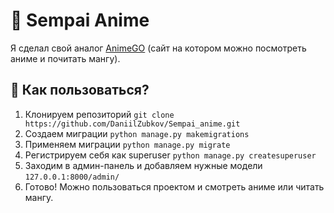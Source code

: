 <h1>🚀 Sempai Anime</h1>

<p>Я сделал свой аналог <a href="https://animego.club/">AnimeGO</a> (сайт на котором можно посмотреть аниме и почитать мангу).</p>

<h2>🤔 Как пользоваться?</h2>

1. Клонируем репозиторий
```git clone https://github.com/DaniilZubkov/Sempai_anime.git```
2. Создаем миграции
```python manage.py makemigrations```
3. Применяем миграции
```python manage.py migrate```
4. Регистрируем себя как superuser
```python manage.py createsuperuser```
5. Заходим в админ-панель и добавляем нужные модели
```127.0.0.1:8000/admin/```
6. Готово! Можно пользоваться проектом и смотреть аниме или читать мангу.

